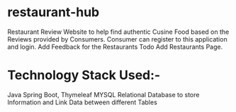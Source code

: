 # restaurant-hub
  Restaurant Review Website to help find authentic Cusine Food based on the Reviews provided by Consumers. 
    Consumer can register to this application and login.
    Add Feedback for the Restaurants
   Todo
    Add Restaurants Page.

# Technology Stack Used:-
  Java Spring Boot, Thymeleaf
  MYSQL Relational Database to store Information and Link Data between different Tables
